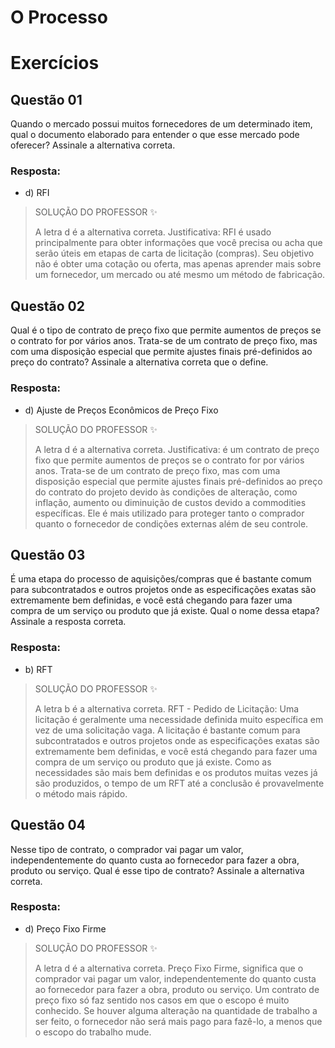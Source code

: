 # O Processo

# Exercícios


## Questão 01
Quando o mercado possui muitos fornecedores de um determinado item, qual o documento elaborado para entender o que esse mercado pode oferecer? Assinale a alternativa correta.

### Resposta:
- d) RFI

> SOLUÇÃO DO PROFESSOR ✨
>
> A letra d é a alternativa correta. Justificativa: RFI é usado principalmente para obter informações que você precisa ou acha que serão úteis em etapas de carta de licitação (compras). Seu objetivo não é obter uma cotação ou oferta, mas apenas aprender mais sobre um fornecedor, um mercado ou até mesmo um método de fabricação.


## Questão 02
Qual é o tipo de contrato de preço fixo que permite aumentos de preços se o contrato for por vários anos. Trata-se de um contrato de preço fixo, mas com uma disposição especial que permite ajustes finais pré-definidos ao preço do contrato? Assinale a alternativa correta que o define.

### Resposta:
- d) Ajuste de Preços Econômicos de Preço Fixo

> SOLUÇÃO DO PROFESSOR ✨
>
> A letra d é a alternativa correta. Justificativa: é um contrato de preço fixo que permite aumentos de preços se o contrato for por vários anos. Trata-se de um contrato de preço fixo, mas com uma disposição especial que permite ajustes finais pré-definidos ao preço do contrato do projeto devido às condições de alteração, como inflação, aumento ou diminuição de custos devido a commodities específicas. Ele é mais utilizado para proteger tanto o comprador quanto o fornecedor de condições externas além de seu controle.


## Questão 03
É uma etapa do processo de aquisições/compras que é bastante comum para subcontratados e outros projetos onde as especificações exatas são extremamente bem definidas, e você está chegando para fazer uma compra de um serviço ou produto que já existe. Qual o nome dessa etapa? Assinale a resposta correta.

### Resposta:
- b) RFT

> SOLUÇÃO DO PROFESSOR ✨
>
> A letra b é a alternativa correta. RFT - Pedido de Licitação: Uma licitação é geralmente uma necessidade definida muito específica em vez de uma solicitação vaga. A licitação é bastante comum para subcontratados e outros projetos onde as especificações exatas são extremamente bem definidas, e você está chegando para fazer uma compra de um serviço ou produto que já existe. Como as necessidades são mais bem definidas e os produtos muitas vezes já são produzidos, o tempo de um RFT até a conclusão é provavelmente o método mais rápido.


## Questão 04
Nesse tipo de contrato, o comprador vai pagar um valor, independentemente do quanto custa ao fornecedor para fazer a obra, produto ou serviço. Qual é esse tipo de contrato? Assinale a alternativa correta.

### Resposta:
- d) Preço Fixo Firme

> SOLUÇÃO DO PROFESSOR ✨
>
> A letra d é a alternativa correta. Preço Fixo Firme, significa que o comprador vai pagar um valor, independentemente do quanto custa ao fornecedor para fazer a obra, produto ou serviço. Um contrato de preço fixo só faz sentido nos casos em que o escopo é muito conhecido. Se houver alguma alteração na quantidade de trabalho a ser feito, o fornecedor não será mais pago para fazê-lo, a menos que o escopo do trabalho mude.


